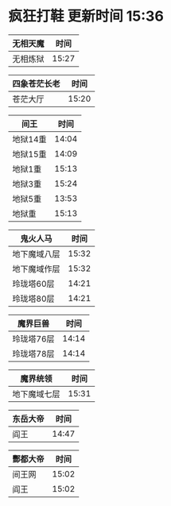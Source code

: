 # 疯狂打鞋 更新时间 15:36

| 无相天魔   | 时间    |
|--------|-------|
| 无相炼狱 | 15:27 |

| 四象苍茫长老   | 时间    |
|--------|-------|
| 苍茫大厅 | 15:20 |

| 间王   | 时间    |
|--------|-------|
| 地狱14重 | 14:04 |
| 地狱15重 | 14:09 |
| 地狱1重 | 15:13 |
| 地狱3重 | 15:24 |
| 地狱5重 | 13:53 |
| 地狱重 | 15:13 |

| 鬼火人马   | 时间    |
|--------|-------|
| 地下魔域八层 | 15:32 |
| 地下魔域作层 | 15:32 |
| 玲珑塔60层 | 14:21 |
| 玲珑塔80层 | 14:21 |

| 魔界巨兽   | 时间    |
|--------|-------|
| 玲珑塔76层 | 14:14 |
| 玲珑塔78层 | 14:14 |

| 魔界统领   | 时间    |
|--------|-------|
| 地下魔域七层 | 15:31 |

| 东岳大帝   | 时间    |
|--------|-------|
| 阎王 | 14:47 |

| 酆都大帝   | 时间    |
|--------|-------|
| 间王网 | 15:02 |
| 阎王 | 15:02 |